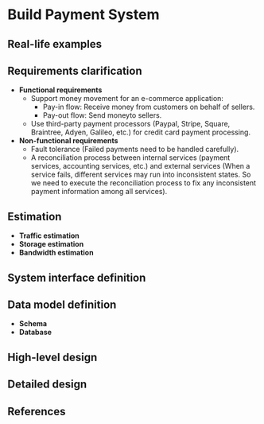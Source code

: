 # Build Payment System

## Real-life examples

## Requirements clarification
- **Functional requirements**
   - Support money movement for an e-commerce application:
      - Pay-in flow: Receive money from customers on behalf of sellers.
      - Pay-out flow: Send moneyto sellers.
   - Use third-party payment processors (Paypal, Stripe, Square, Braintree, Adyen, Galileo, etc.) for credit card payment processing.
- **Non-functional requirements**
   - Fault tolerance (Failed payments need to be handled carefully).
   - A reconciliation process between internal services (payment services, accounting services, etc.) and external services (When a service fails, different services may run into inconsistent states. So we need to execute the reconciliation process to fix any inconsistent payment information among all services).

## Estimation
- **Traffic estimation**
- **Storage estimation**
- **Bandwidth estimation**

## System interface definition

## Data model definition
- **Schema**
- **Database**

## High-level design

## Detailed design

## References

